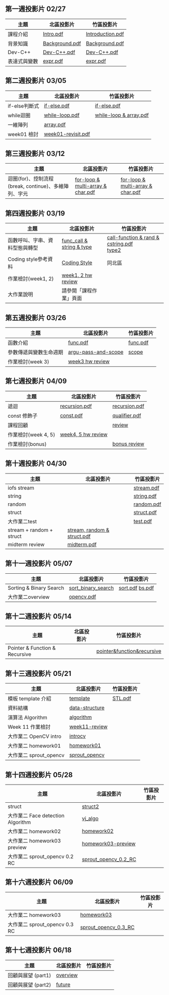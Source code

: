 ## 第一週投影片 02/27

| 主題         | 北區投影片                                                                      | 竹區投影片                                                                                |
| ----         | ----                                                                            | ----                                                                                      |
| 課程介紹     | [Intro.pdf](https://drive.google.com/open?id=0B13ab_fQ7QbjNzFpNkI5YVdlSG8)      | [Introduction.pdf](https://goo.gl/HGnbE6)                                                 |
| 背景知識     | [Background.pdf](https://drive.google.com/open?id=0B13ab_fQ7QbjTVpROVFmVnEtV0E) | [Background.pdf](https://goo.gl/tFkA5x)                                                   |
| Dev-C++      | [Dev-C++.pdf](https://drive.google.com/open?id=0B13ab_fQ7QbjbHd4alFORmJvenc)    | [Dev-C++.pdf](https://goo.gl/mqJXLV)                                                      |
| 表達式與變數 | [expr.pdf](https://drive.google.com/open?id=0B13ab_fQ7QbjYnRJX0NYUjBPdlU)       | [expr.pdf](https://drive.google.com/file/d/0Bzxow2VOUeFGeGpyektScnJXQnc/view?usp=sharing) |

## 第二週投影片 03/05

| 主題          | 北區投影片                                                                          | 竹區投影片                                      |
| ----          | ----                                                                                | ----                                            |
| if-else判斷式 | [if-else.pdf](https://goo.gl/evl4O3)                                                | [if-else.pdf](https://goo.gl/hWsC4m)            |
| while迴圈     | [while-loop.pdf](https://goo.gl/uvMD3L)                                             | [while-loop & array.pdf](https://goo.gl/edZKqg) |
| 一維陣列      | [array.pdf](https://goo.gl/Vf4q2U)                                                  |                                                 |
| week01 檢討   | [week01-revisit.pdf](https://drive.google.com/open?id=0B13ab_fQ7QbjZWtYOGVrU0dWTWs) |                                                 |

## 第三週投影片 03/12

| 主題                                                 | 北區投影片                                                                                                         | 竹區投影片                                                 |
| ----                                                 | ----                                                                                                               | ----                                                       |
| 迴圈(for)、控制流程(break, continue)、多維陣列、字元 | [for-loop & multi-array & char.pdf](https://drive.google.com/file/d/0B13ab_fQ7QbjYlpNRmpmQm5oeGc/view?usp=sharing) | [for-loop & multi-array & char.pdf](https://goo.gl/gYgv7E) |

## 第四週投影片 03/19

| 主題                           | 北區投影片                                                                            | 竹區投影片                                                                                                                                |
| ----                           | ----                                                                                  | ----                                                                                                                                      |
| 函數呼叫、字串、資料型態與轉型 | [func_call & string & type](http://www.csie.ntu.edu.tw/~b04902031/sprout_0319.html#1) | [call-function & rand & cstring.pdf](https://goo.gl/XZC4xm)    <br>[type2](https://drive.google.com/open?id=0Bzxow2VOUeFGZGo3TjNDNTA1TE0) |
| Coding style參考資料           | [Coding Style](http://goo.gl/R1aeIL)                                                  | 同北區                                                                                                                                    |
| 作業檢討(week1, 2)             | [week1, 2 hw review](https://goo.gl/a6kVM3)                                           |                                                                                                                                           |
| 大作業說明                     | 請參閱「課程作業」頁面                                                                |                                                                                                                                           |
## 第五週投影片 03/26

| 主題                   | 北區投影片                                   | 竹區投影片                                                                             |
| ----                   | ----                                         | ----                                                                                   |
| 函數介紹               | [func.pdf](https://goo.gl/uuq0nm)            | [func.pdf](https://goo.gl/IXyzDr)                                                      |
| 參數傳遞與變數生命週期 | [argu-pass-and-scope](https://goo.gl/d1v3aY) | [scope](https://drive.google.com/file/d/0B9UPSRcSqHjpVEtFYy1DVGttYnM/view?usp=sharing) |
| 作業檢討(week 3)       | [week3 hw review](https://goo.gl/ysOgMJ)     |                                                                                        |
## 第七週投影片 04/09

| 主題                | 北區投影片                                                                     | 竹區投影片                             |
| ----                | ----                                                                           | ----                                   |
| 遞迴                | [recursion.pdf](https://drive.google.com/open?id=0B13ab_fQ7QbjTDFxTC15M1VMQU0) | [recursion.pdf](https://goo.gl/uyZacw) |
| const 修飾子        | [const.pdf](https://drive.google.com/open?id=0B13ab_fQ7QbjY1BGOTBsSnVha1k)     | [qualifier.pdf](https://goo.gl/Bx2obT) |
| 課程回顧            |                                                                                | [review](https://goo.gl/K5cX0p)        |
| 作業檢討(week 4, 5) | [week4, 5 hw review](https://goo.gl/CJPU3D)                                    |                                        |
| 作業檢討(bonus)     |                                                                                | [bonus review](https://goo.gl/iK9Qox)  |

## 第十週投影片 04/30

| 主題                     | 北區投影片                                                                                       | 竹區投影片                                                                  |
| -----------              | -----                                                                                            | -----------------------------------                                         |
| iofs stream              |                                                                                                  | [stream.pdf](https://goo.gl/KpXhyc)                                         |
| string                   |                                                                                                  | [string.pdf](https://drive.google.com/open?id=0Bzxow2VOUeFGOE1vWnVqVWNfcXM) |
| random                   |                                                                                                  | [random.pdf](https://drive.google.com/open?id=0Bzxow2VOUeFGaDJMUXhXOGFub0U) |
| struct                   |                                                                                                  | [struct.pdf](https://goo.gl/3w0lpw)                                         |
| 大作業二test             |                                                                                                  | [test.pdf](https://goo.gl/5UJHjY)                                           |
| stream + random + struct | [stream, random & struct.pdf](https://drive.google.com/file/d/0B153He1E1uxMTnhmTFUyLTgtR3M/view) |                                                                             |
| midterm review           | [midterm.pdf](https://drive.google.com/file/d/0B13ab_fQ7QbjRzZzRUIwcTZOOUE/view?usp=sharing)     |                                                                             |

## 第十一週投影片 05/07

| 主題                    | 北區投影片                                                                                  | 竹區投影片                                                                                                       |
| ----------------------- | ----------------------------------------                                                    | ----------------------------------------                                                                         |
| Sorting & Binary Search | [sort_binary_search](http://slides.com/austinlaurice/deck)                                  | [sort.pdf](https://goo.gl/cMXF18)    [bs.pdf](https://drive.google.com/file/d/0B1Mazb4gSIKhclB1dlBadUVsODA/view) |
| 大作業二overview        | [opencv.pdf](https://drive.google.com/file/d/0B13ab_fQ7QbjMlc0V2RwOGlmdEk/view?usp=sharing) |                                                                                                                  |

## 第十二週投影片 05/14

| 主題                           | 北區投影片                               | 竹區投影片                                          |
| -----------------------        | ---------------------------------------- | ----------------------------------------            |
| Pointer & Function & Recursive |                                          | [pointer&function&recursive](https://goo.gl/4AgtJM) |

## 第十三週投影片 05/21

| 主題                   | 北區投影片                                                                     | 竹區投影片                       |
| ----                   | ----                                                                           | ----                             |
| 模板 template 介紹     | [template](https://goo.gl/NRc3Hg)                                              | [STL.pdf](https://goo.gl/dop7Z1) |
| 資料結構               | [data-structure](https://goo.gl/5lvuIw)                                        |                                  |
| 演算法 Algorithm       | [algorithm](https://goo.gl/tzqIv8)                                             |                                  |
| Week 11 作業檢討       | [week11-review](https://goo.gl/epmx3u)                                         |                                  |
| 大作業二 OpenCV intro  | [introcv](https://drive.google.com/open?id=0B13ab_fQ7QbjX1BaYkdFZ2Uwc2c)       |
| 大作業二 homework01    | [homework01](https://drive.google.com/open?id=0B13ab_fQ7QbjcThBVDlSS0VlSWM)    |
| 大作業二 sprout_opencv | [sprout_opencv](https://drive.google.com/open?id=0Bx_2mtOqUyDucGVzQk5oNzFvTUU) |


## 第十四週投影片 05/28

| 主題                              | 北區投影片                                                                            | 竹區投影片                               |
| -----------------------           | ----------------------------------------                                              | ---------------------------------------- |
| struct                            | [struct2](https://www.csie.ntu.edu.tw/~b04902031/sprout_0528.html#1)                  |                                          |
| 大作業二 Face detection Algorithm | [vj_algo](https://drive.google.com/open?id=0B13ab_fQ7QbjTXRxOVRMQ09yZ1U)              |
| 大作業二 homework02               | [homework02](https://drive.google.com/open?id=0Bx_2mtOqUyDuQjB0cHZJNWtiXzA)           |
| 大作業二 homework03 preview       | [homework03-preview](https://drive.google.com/open?id=0Bx_2mtOqUyDuVXRpVzNuOGRtWUE)   |
| 大作業二 sprout_opencv 0.2 RC     | [sprout_opencv_0.2_RC](https://drive.google.com/open?id=0Bx_2mtOqUyDueEdseGlzbERyV00) |

## 第十六週投影片 06/09

| 主題                              | 北區投影片                                                                            | 竹區投影片                               |
| -----------------------           | ----------------------------------------                                              | ---------------------------------------- |
| 大作業二 homework03               | [homework03](https://drive.google.com/open?id=1Qlsf5-AMA5A40HWRJuxHM8mzjzt0QV2bxP0-HNCfBvo)                  |                                          |
| 大作業二 sprout_opencv 0.3 RC     | [sprout_opencv_0.3_RC](https://drive.google.com/open?id=0Bx_2mtOqUyDuRmNQYmU4YVZLaFU)              |

## 第十七週投影片 06/18

| 主題                              | 北區投影片                                                                            | 竹區投影片                               |
| -----------------------           | ----------------------------------------                                              | ---------------------------------------- |
| 回顧與展望 (part1)                | [overview](https://drive.google.com/open?id=0B13ab_fQ7Qbjazd6YnpZYVhOeGc)             |                                          |           
| 回顧與展望 (part2)                | [future](https://drive.google.com/drive/folders/0B13ab_fQ7QbjbXUzTF9oNjNSLU0)         |
